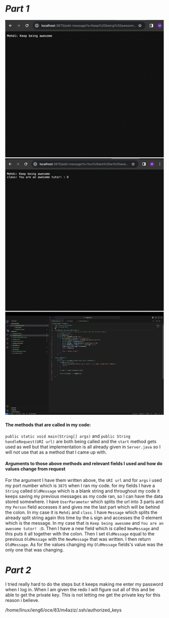 # _Part 1_
 ![image](oneline)   ![image](twolines)  ![image](Labreport2code)
#### The methods that are called in my code:
`public static void main(String[] args)` and `public String handleRequest(URI url)` are both being called and the `start` method gets used as well but that implementation is all already given in `Server.java` so I will not use that as a method that I came up with.
#### Arguments to those above methods and relevant fields I used and how do values change from request
For the argument I have them written above, the `URI url` and for `args` i used my port number which is `3875` when I ran my code. for my fields I have a `String` called `OldMessage` which is a blank string and throughout my code it keeps saving my previous messages as my code ran, so I can have the data stored somewhere. I have  `UserParameter` which splits the url into 3 parts and my `Person` field accesses it and gives me the last part which will be behind the colon. In my case it is `Mehdi` and `class`. I have `Message` which splits the already split string again this time by the `&` sign and accesses the 0 element which is the message. In my case that is `Keep being awesome` and `You are an awesome tutor! :D`. Then I have a new field which is called `NewMessage` and this puts it all together with the colon. Then I set `OldMessage` equal to the previous `OldMessage` with the `NewMessage` that was written. I then return `OldMessage`. As for the values changing my `OldMessage` fields's value was the only one that was changing.
# _Part 2_
I tried really hard to do the steps but it keeps making me enter my password when I log in. When I am given the redo I will figure out all of this and be able to get the private key. This is not letting me get the private key for this reason i believe.

/home/linux/ieng6/oce/83/m4aziz/.ssh/authorized_keys 
